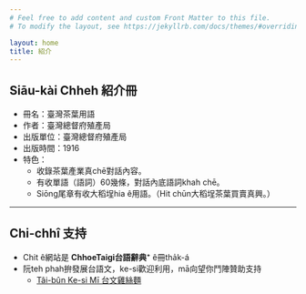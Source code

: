 ```yaml
---
# Feel free to add content and custom Front Matter to this file.
# To modify the layout, see https://jekyllrb.com/docs/themes/#overriding-theme-defaults

layout: home
title: 紹介
---
```


## Siāu-kài Chheh 紹介冊

- 冊名：臺灣茶葉用語
- 作者：臺灣總督府殖產局
- 出版單位：臺灣總督府殖產局
- 出版時間：1916
- 特色：
  - 收錄茶葉產業真chē對話內容。
  - 有收單語（語詞）60幾條，對話內底語詞khah chē。
  - Siōng尾章有收大稻埕hia ê用語。（Hit chūn大稻埕茶葉買賣真興。）

---

## Chi-chhî 支持

- Chit ê網站是 **ChhoeTaigi台語辭典⁺** ê冊tha̍k-á
- 阮teh phah拚發展台語文，ke-si歡迎利用，mā向望你鬥陣贊助支持
  - [Tâi-bûn Ke-si Mī 台文雞絲麵](https://linktr.ee/taibunkesimi)
